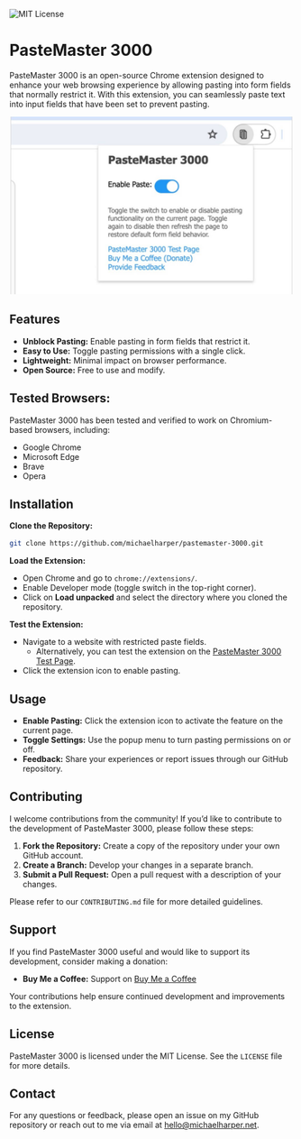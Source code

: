 ![MIT License](https://img.shields.io/badge/license-MIT-blue.svg)

# PasteMaster 3000

PasteMaster 3000 is an open-source Chrome extension designed to enhance your web browsing experience by allowing pasting into form fields that normally restrict it. With this extension, you can seamlessly paste text into input fields that have been set to prevent pasting.

![PasteMaster 3000 Logo](https://github.com/michaelharper/pastemaster-3000/blob/main/images/pastemaster_3000.jpg?raw=true "PasteMaster 3000 Logo")

## Features

- **Unblock Pasting:** Enable pasting in form fields that restrict it.
- **Easy to Use:** Toggle pasting permissions with a single click.
- **Lightweight:** Minimal impact on browser performance.
- **Open Source:** Free to use and modify.

## Tested Browsers:
PasteMaster 3000 has been tested and verified to work on Chromium-based browsers, including:
- Google Chrome
- Microsoft Edge
- Brave
- Opera

## Installation

**Clone the Repository:**

```bash
git clone https://github.com/michaelharper/pastemaster-3000.git
```

**Load the Extension:**

- Open Chrome and go to `chrome://extensions/`.
- Enable Developer mode (toggle switch in the top-right corner).
- Click on **Load unpacked** and select the directory where you cloned the repository.

**Test the Extension:**

- Navigate to a website with restricted paste fields.
  - Alternatively, you can test the extension on the [PasteMaster 3000 Test Page](https://michaelharper.net/pastemaster-3000/).
- Click the extension icon to enable pasting.

## Usage

- **Enable Pasting:** Click the extension icon to activate the feature on the current page.
- **Toggle Settings:** Use the popup menu to turn pasting permissions on or off.
- **Feedback:** Share your experiences or report issues through our GitHub repository.

## Contributing

I welcome contributions from the community! If you’d like to contribute to the development of PasteMaster 3000, please follow these steps:

1. **Fork the Repository:** Create a copy of the repository under your own GitHub account.
2. **Create a Branch:** Develop your changes in a separate branch.
3. **Submit a Pull Request:** Open a pull request with a description of your changes.

Please refer to our `CONTRIBUTING.md` file for more detailed guidelines.

## Support

If you find PasteMaster 3000 useful and would like to support its development, consider making a donation:

- **Buy Me a Coffee:** Support on [Buy Me a Coffee](https://www.buymeacoffee.com/)

Your contributions help ensure continued development and improvements to the extension.

## License

PasteMaster 3000 is licensed under the MIT License. See the `LICENSE` file for more details.

## Contact

For any questions or feedback, please open an issue on my GitHub repository or reach out to me via email at hello@michaelharper.net.
```